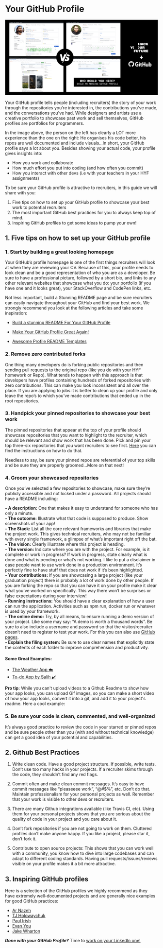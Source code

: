 # Your GitHub Profile

![YourGitHubProfile](assets/hyfgh2.jpg)

Your GitHub profile tells people (including recruiters) the story of your work through the repositories you're interested in, the contributions you've made, and the conversations you've had. While designers and artists use a creative portfolio to showcase past work and sell themselves, GitHub profiles are portfolios for programmers. 

In the image above, the person on the left has clearly a LOT more experience than the one on the right: He organises his code better, his repos are well documented and include visuals...In short, your GitHub profile says a lot about you. Besides showing your actual code, your profile gives insights into:

- How you work and collaborate
- How much effort you put into coding (and how often you commit)
- How you interact with other devs (i.e with your teachers in your HYF assignments)

To be sure your GitHub profile is attractive to recruiters, in this guide we will share with you: 

1. Five tips on how to set up your GitHub profile to showcase your best work to potential recruiters
2. The most important GitHub best practices for you to always keep top of mind.
3. Inspiring GitHub profiles to get some ideas to pump your own!

## 1. Five tips on how to set up your GitHub profile 

### 1. Start by building a great looking homepage

Your GitHub’s profile homepage is one of the first things recruiters will look at when they are reviewing your CV. Because of this, your profile needs to look clean and be a good representation of who you are as a developer. Be sure to have a professional picture, followed by a short bio, and links to any other relevant websites that showcase what you do: your portfolio (if you have one and it looks great), your StackOverflow and CodePen links, etc.

Not less important, build a Stunning README page and be sure recruiters can easily navigate throughout your GitHub and find your best work. We strongly recommend you look at the following articles and take some inspiration:

- [Build a stunning README For Your GitHub Profile](https://towardsdatascience.com/build-a-stunning-readme-for-your-github-profile-9b80434fe5d7)

- [Make Your GitHub Profile Great Again!](https://dev.to/pedes/make-your-github-profile-great-again-oan)

- [Awesome Profile README Templates](https://github.com/kautukkundan/Awesome-Profile-README-templates)


### 2. Remove zero contributed forks
One thing many developers do is forking public repositories and then sending pull requests to the original repo (like you do with your HYF homework or Repo). What tends to happen with this approach is that developers have profiles containing hundreds of forked repositories with zero contributions. This can make you look inconsistent and all over the place. If you are applying to jobs it is better to clean up your profile and only leave the repo’s to which you’ve made contributions that ended up in the root repositories.

### 3. Handpick your pinned repositories to showcase your best work
The pinned repositories that appear at the top of your profile should showcase repositories that you want to highlight to the recruiter, which should be relevant and show work that has been done. Pick and pin your top three-six repositories that you want recruiters to see first. [Here](https://docs.github.com/en/free-pro-team@latest/github/setting-up-and-managing-your-github-profile/pinning-items-to-your-profile) you can find the instructions on how to do that. 

Needless to say, be sure your pinned repos are referential of your top skills and be sure they are properly groomed...More on that next!

### 4. Groom your showcased repositories

Once you’ve selected a few repositories to showcase, make sure they’re publicly accessible and not locked under a password. All projects should have a README including:

**- A description:** One that makes it easy to understand for someone who has only a minute. <br>
**- The outcome:** Illustrate what that code is supposed to produce. Show screenshots of your app! <br>
**- The Stack:** List all the core relevant frameworks and libraries that make the project work. This gives technical recruiters, who may not be familiar with every single framework, a glimpse of what’s important right off the bat.<br>
**- The vision:** Clearly illustrate where this project is heading.<br>
**- The version:** Indicate where you are with the project. For example, is it complete or work in progress? If work in progress, state clearly what is done and what is pending or what’s not working. I like to put a disclaimer in case people want to use work done in a production environment. It’s perfectly fine to have stuff that does not work if it’s been highlighted.<br>
**- Your contributions:** If you are showcasing a large project (like your graduation project) there is probably a lot of work done by other people. If you are forking the repo so that you can have it on your profile make it clear what you’ve worked on specifically. This way there won’t be surprises or false expectations during your interview!<br>
**- Running instructions:** You should have a clear explanation of how a user can run the application. Activities such as npm run, docker run or whatever is used by your framework.<br>
**- The online demo:** Try, by all means, to ensure running a demo version of your project. Like some may say: “A demo is worth a thousand words”. Be sure to also include a username and password so that the visitor/recruiter doesn’t need to register to test your work. For this you can also use [GitHub pages](https://pages.github.com/).<br>
**- Explain the filing system:** Be sure to use clear names that explicitly state the contents of each folder to improve comprehension and productivity.<br>

#### Some Great Examples:
- [The Weather App :cloud:](https://github.com/Nazeh/weather-app)
- [To-do App by Salih :heavy_check_mark:](https://github.com/salih18/MERN-Todo-App)

****Pro tip:**** While you can't upload videos to a Github Readme to show how your app looks, you can upload Gif images, so you can make a short video of how your app looks, convert it into a gif, and add it to your project's readme. Here a cool example:


### 5. Be sure your code is clean, commented, and well-organized 

It’s always good practice to review the code in your starred or pinned repos and be sure people other than you (with and without technical knowledge) can get a good idea of your potential and capabilities.


## 2. Github Best Practices

1. Write clean code. Have a good project structure. If possible, write tests. Don’t use too many hacks in your projects. If a recruiter skims through the code, they shouldn’t find any red flags.

2. Commit often and make clean commit messages. It’s easy to have commit messages like “pleaseeee work”, “@#$%”, etc. Don’t do that. Maintain professionalism for your personal projects as well. Remember that your work is visible to other devs or recruiters.

3. There are many Github integrations available (like Travis CI, etc). Using them for your personal projects shows that you are serious about the quality of code in your project and you care about it.

4. Don’t fork repositories if you are not going to work on them. Cluttered profiles don’t make anyone happy. If you like a project, please star it, don’t fork it.

5. Contribute to open source projects: This shows that you can work well with a community, you know how to dive into large codebases and can adapt to different coding standards. Having pull requests/issues/reviews visible on your profile makes it a bit more attractive.

## 3. Inspiring GitHub profiles

Here is a selection of the GitHub profiles we highly recommend as they have extremely well-documented projects and are generally nice examples for good GitHub practices:

- [Ar Nazeh](https://github.com/Nazeh)
- [TJ Holowaychuk](https://github.com/tj)
- [Paul Irish](https://github.com/paulirish)
- [Evan You](https://github.com/yyx990803)
- [Jake Wharton](https://github.com/JakeWharton)

***Done with your GitHub Profile?*** Time to [work on your LinkedIn one!](yourlinkedin.md)
